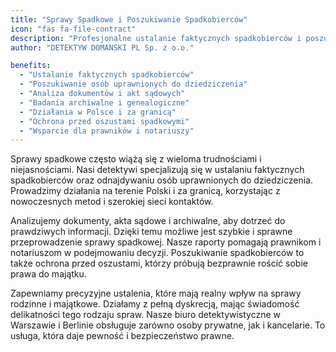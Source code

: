 ```yaml
---
title: "Sprawy Spadkowe i Poszukiwanie Spadkobierców"
icon: "fas fa-file-contract"
description: "Profesjonalne ustalanie faktycznych spadkobierców i poszukiwanie osób uprawnionych do dziedziczenia. Działania w Polsce i za granicą, wsparcie dla prawników i notariuszy."
author: "DETEKTYW DOMANSKI PL Sp. z o.o."

benefits:
  - "Ustalanie faktycznych spadkobierców"
  - "Poszukiwanie osób uprawnionych do dziedziczenia"
  - "Analiza dokumentów i akt sądowych"
  - "Badania archiwalne i genealogiczne"
  - "Działania w Polsce i za granicą"
  - "Ochrona przed oszustami spadkowymi"
  - "Wsparcie dla prawników i notariuszy"
---
```


Sprawy spadkowe często wiążą się z wieloma trudnościami i niejasnościami. Nasi detektywi specjalizują się w ustalaniu faktycznych spadkobierców oraz odnajdywaniu osób uprawnionych do dziedziczenia. Prowadzimy działania na terenie Polski i za granicą, korzystając z nowoczesnych metod i szerokiej sieci kontaktów.

Analizujemy dokumenty, akta sądowe i archiwalne, aby dotrzeć do prawdziwych informacji. Dzięki temu możliwe jest szybkie i sprawne przeprowadzenie sprawy spadkowej. Nasze raporty pomagają prawnikom i notariuszom w podejmowaniu decyzji. Poszukiwanie spadkobierców to także ochrona przed oszustami, którzy próbują bezprawnie rościć sobie prawa do majątku.

Zapewniamy precyzyjne ustalenia, które mają realny wpływ na sprawy rodzinne i majątkowe. Działamy z pełną dyskrecją, mając świadomość delikatności tego rodzaju spraw. Nasze biuro detektywistyczne w Warszawie i Berlinie obsługuje zarówno osoby prywatne, jak i kancelarie. To usługa, która daje pewność i bezpieczeństwo prawne.
